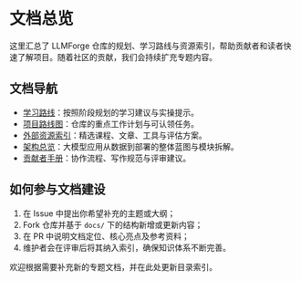 # 文档总览

这里汇总了 LLMForge 仓库的规划、学习路线与资源索引，帮助贡献者和读者快速了解项目。随着社区的贡献，我们会持续扩充专题内容。

## 文档导航

- [学习路线](learning-path.md)：按照阶段规划的学习建议与实操提示。
- [项目路线图](roadmap.md)：仓库的重点工作计划与可认领任务。
- [外部资源索引](resources.md)：精选课程、文章、工具与评估方案。
- [架构总览](architecture-overview.md)：大模型应用从数据到部署的整体蓝图与模块拆解。
- [贡献者手册](contributor-handbook.md)：协作流程、写作规范与评审建议。

## 如何参与文档建设

1. 在 Issue 中提出你希望补充的主题或大纲；
2. Fork 仓库并基于 `docs/` 下的结构新增或更新内容；
3. 在 PR 中说明文档定位、核心亮点及参考资料；
4. 维护者会在评审后将其纳入索引，确保知识体系不断完善。

欢迎根据需要补充新的专题文档，并在此处更新目录索引。
